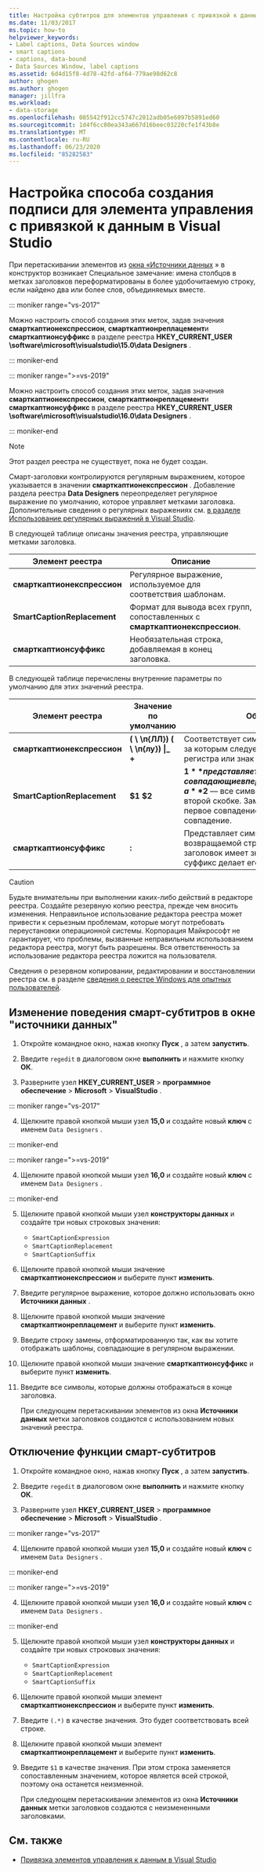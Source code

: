 ```yaml
---
title: Настройка субтитров для элементов управления с привязкой к данным
ms.date: 11/03/2017
ms.topic: how-to
helpviewer_keywords:
- Label captions, Data Sources window
- smart captions
- captions, data-bound
- Data Sources Window, label captions
ms.assetid: 6d4d15f8-4d78-42fd-af64-779ae98d62c8
author: ghogen
ms.author: ghogen
manager: jillfra
ms.workload:
- data-storage
ms.openlocfilehash: 085542f912cc5747c2012adb05e6097b5891ed60
ms.sourcegitcommit: 1d4f6cc80ea343a667d16beec03220cfe1f43b8e
ms.translationtype: MT
ms.contentlocale: ru-RU
ms.lasthandoff: 06/23/2020
ms.locfileid: "85282583"
---
```

# <a name="customize-how-visual-studio-creates-captions-for-data-bound-controls"></a>Настройка способа создания подписи для элемента управления с привязкой к данным в Visual Studio

При перетаскивании элементов из [окна «Источники данных](add-new-data-sources.md#data-sources-window) » в конструктор возникает Специальное замечание: имена столбцов в метках заголовков переформатированы в более удобочитаемую строку, если найдено два или более слов, объединяемых вместе.

::: moniker range="vs-2017"

Можно настроить способ создания этих меток, задав значения **смарткаптионекспрессион**, **смарткаптионреплацемент**и **смарткаптионсуффикс** в разделе реестра **HKEY_CURRENT_USER \software\microsoft\visualstudio\15.0\data Designers** .

::: moniker-end

::: moniker range=">=vs-2019"

Можно настроить способ создания этих меток, задав значения **смарткаптионекспрессион**, **смарткаптионреплацемент**и **смарткаптионсуффикс** в разделе реестра **HKEY_CURRENT_USER \software\microsoft\visualstudio\16.0\data Designers** .

::: moniker-end

> [!NOTE]
> Этот раздел реестра не существует, пока не будет создан.

Смарт-заголовки контролируются регулярным выражением, которое указывается в значении **смарткаптионекспрессион** . Добавление раздела реестра **Data Designers** переопределяет регулярное выражение по умолчанию, которое управляет метками заголовка. Дополнительные сведения о регулярных выражениях см. [в разделе Использование регулярных выражений в Visual Studio](../ide/using-regular-expressions-in-visual-studio.md).

В следующей таблице описаны значения реестра, управляющие метками заголовка.

|Элемент реестра|Описание|
|-------------------|-----------------|
|**смарткаптионекспрессион**|Регулярное выражение, используемое для соответствия шаблонам.|
|**SmartCaptionReplacement**|Формат для вывода всех групп, сопоставленных с **смарткаптионекспрессион**.|
|**смарткаптионсуффикс**|Необязательная строка, добавляемая в конец заголовка.|

В следующей таблице перечислены внутренние параметры по умолчанию для этих значений реестра.

|Элемент реестра|Значение по умолчанию|Объяснение|
|-------------------|-------------------|-----------------|
|**смарткаптионекспрессион**|**( \\ \п{ЛЛ}) ( \\ \п{лу}) &#124;_ +**|Соответствует символу нижнего регистра, за которым следует символ верхнего регистра или знак подчеркивания.|
|**SmartCaptionReplacement**|**$1 $2**|**$1** представляет все символы, совпадающие в первых скобках выражения, а **$2** — все символы, совпадающие во второй скобке. Замена представляет собой первое совпадение, пробел, а затем второе совпадение.|
|**смарткаптионсуффикс**|**:**|Представляет символ, добавляемый к возвращаемой строке. Например, если заголовок имеет значение `Company Name` , суффикс делает его`Company Name:`|

> [!CAUTION]
> Будьте внимательны при выполнении каких-либо действий в редакторе реестра. Создайте резервную копию реестра, прежде чем вносить изменения. Неправильное использование редактора реестра может привести к серьезным проблемам, которые могут потребовать переустановки операционной системы. Корпорация Майкрософт не гарантирует, что проблемы, вызванные неправильным использованием редактора реестра, могут быть разрешены. Вся ответственность за использование редактора реестра ложится на пользователя.
>
> Сведения о резервном копировании, редактировании и восстановлении реестра см. в разделе [сведения о реестре Windows для опытных пользователей](https://support.microsoft.com/help/256986/windows-registry-information-for-advanced-users).

## <a name="modify-the-smart-captioning-behavior-of-the-data-sources-window"></a>Изменение поведения смарт-субтитров в окне "источники данных"

1. Откройте командное окно, нажав кнопку **Пуск** , а затем **запустить**.

2. Введите `regedit` в диалоговом окне **выполнить** и нажмите кнопку **ОК**.

3. Разверните узел **HKEY_CURRENT_USER**  >  **программное обеспечение**  >  **Microsoft**  >  **VisualStudio** .

::: moniker range="vs-2017"

4. Щелкните правой кнопкой мыши узел **15,0** и создайте новый **ключ** с именем `Data Designers` .

::: moniker-end

::: moniker range=">=vs-2019"

4. Щелкните правой кнопкой мыши узел **16,0** и создайте новый **ключ** с именем `Data Designers` .

::: moniker-end

5. Щелкните правой кнопкой мыши узел **конструкторы данных** и создайте три новых строковых значения:

    - `SmartCaptionExpression`
    - `SmartCaptionReplacement`
    - `SmartCaptionSuffix`

6. Щелкните правой кнопкой мыши значение **смарткаптионекспрессион** и выберите пункт **изменить**.

7. Введите регулярное выражение, которое должно использовать окно **Источники данных** .

8. Щелкните правой кнопкой мыши значение **смарткаптионреплацемент** и выберите пункт **изменить**.

9. Введите строку замены, отформатированную так, как вы хотите отображать шаблоны, совпадающие в регулярном выражении.

10. Щелкните правой кнопкой мыши значение **смарткаптионсуффикс** и выберите пункт **изменить**.

11. Введите все символы, которые должны отображаться в конце заголовка.

    При следующем перетаскивании элементов из окна **Источники данных** метки заголовков создаются с использованием новых значений реестра.

## <a name="turn-off-the-smart-captioning-feature"></a>Отключение функции смарт-субтитров

1. Откройте командное окно, нажав кнопку **Пуск** , а затем **запустить**.

2. Введите `regedit` в диалоговом окне **выполнить** и нажмите кнопку **ОК**.

3. Разверните узел **HKEY_CURRENT_USER**  >  **программное обеспечение**  >  **Microsoft**  >  **VisualStudio** .

::: moniker range="vs-2017"

4. Щелкните правой кнопкой мыши узел **15,0** и создайте новый **ключ** с именем `Data Designers` .

::: moniker-end

::: moniker range=">=vs-2019"

4. Щелкните правой кнопкой мыши узел **16,0** и создайте новый **ключ** с именем `Data Designers` .

::: moniker-end

5. Щелкните правой кнопкой мыши узел **конструкторы данных** и создайте три новых строковых значения:

    - `SmartCaptionExpression`
    - `SmartCaptionReplacement`
    - `SmartCaptionSuffix`

6. Щелкните правой кнопкой мыши элемент **смарткаптионекспрессион** и выберите пункт **изменить**.

7. Введите `(.*)` в качестве значения. Это будет соответствовать всей строке.

8. Щелкните правой кнопкой мыши элемент **смарткаптионреплацемент** и выберите пункт **изменить**.

9. Введите `$1` в качестве значения. При этом строка заменяется сопоставленным значением, которое является всей строкой, поэтому она останется неизменной.

    При следующем перетаскивании элементов из окна **Источники данных** метки заголовков создаются с неизмененными заголовками.

## <a name="see-also"></a>См. также

- [Привязка элементов управления к данным в Visual Studio](../data-tools/bind-controls-to-data-in-visual-studio.md)
